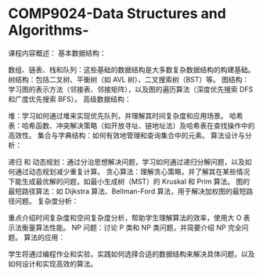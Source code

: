 # COMP9024-Data Structures and Algorithms-
课程内容概述：
基本数据结构：

数组、链表、栈和队列：这些基础的数据结构是大多数复杂数据结构的构建基础。
树结构：包括二叉树、平衡树（如 AVL 树）、二叉搜索树（BST）等。
图结构：学习图的表示方法（邻接表、邻接矩阵），以及图的遍历算法（深度优先搜索 DFS 和广度优先搜索 BFS）。
高级数据结构：

堆：学习如何通过堆来实现优先队列，并理解其时间复杂度和应用场景。
哈希表：哈希函数、冲突解决策略（如开放寻址、链地址法）及哈希表在查找操作中的高效性。
集合与字典结构：如何有效地管理和查询集合中的元素。
算法设计与分析：

递归 和 动态规划：通过分治思想解决问题，学习如何通过递归分解问题，以及如何通过动态规划减少重复计算。
贪心算法：理解贪心策略，并了解其在某些情况下能生成最优解的问题，如最小生成树（MST）的 Kruskal 和 Prim 算法。
图的最短路径算法：如 Dijkstra 算法、Bellman-Ford 算法，用于解决加权图的最短路径问题。
复杂度分析：

重点介绍时间复杂度和空间复杂度分析，帮助学生理解算法的效率，使用大 O 表示法衡量算法性能。
NP 问题：讨论 P 类和 NP 类问题，并简要介绍 NP 完全问题。
算法的应用：

学生将通过编程作业和实验，实践如何选择合适的数据结构来解决具体问题，以及如何设计和实现高效的算法。
